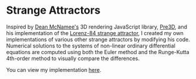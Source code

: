 Strange Attractors
==================

Inspired by <a href="http://www.deanmcnamee.com/" target="_blank">Dean McNamee's</a> 3D rendering JavaScript library, <a href="http://deanm.github.com/pre3d/" target="_blank">Pre3D</a>, and his implementation of the <a href="http://deanm.github.com/pre3d/lorenz84.html" target="_blank">Lorenz-84 strange attractor</a>, I created my own implementations of various other strange attractors by modifying his code. Numerical solutions to the systems of non-linear ordinary differential equations are computed using both the Euler method and the Runge-Kutta 4th-order method to visually compare the differences.

You can view my implementation <a href="http://kevinjlin.tumblr.com/post/34045812408/" target="_blank">here</a>.
